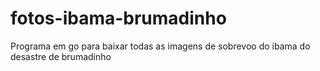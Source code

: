 # fotos-ibama-brumadinho
Programa em go para baixar todas as imagens de sobrevoo do ibama do desastre de brumadinho
